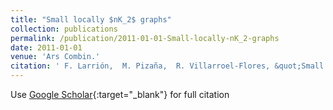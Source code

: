```yaml
---
title: "Small locally $nK_2$ graphs"
collection: publications
permalink: /publication/2011-01-01-Small-locally-nK_2-graphs
date: 2011-01-01
venue: 'Ars Combin.'
citation: ' F. Larrión,  M. Pizaña,  R. Villarroel-Flores, &quot;Small locally $nK_2$ graphs.&quot; Ars Combin., 2011.'
---
```

Use [Google Scholar](https://scholar.google.com/scholar?q=Small+locally+$nK_2$+graphs){:target="_blank"} for full citation